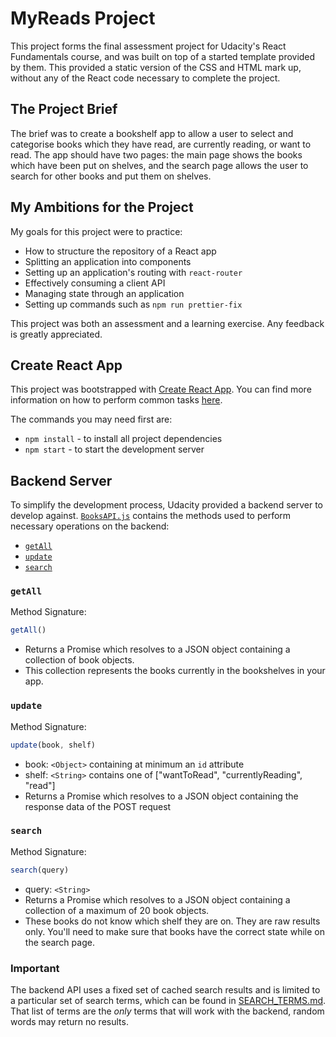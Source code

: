 # MyReads Project
This project forms the final assessment project for Udacity's React Fundamentals course, and was built on top of a started template provided by them. This provided a static version of the CSS and HTML mark up, without any of the React code necessary to complete the project. 

## The Project Brief
The brief was to create a bookshelf app to allow a user to select and categorise books which they have read, are currently reading, or want to read. The app should have two pages: the main page shows the books which have been put on shelves, and the search page allows the user to search for other books and put them on shelves.


## My Ambitions for the Project
My goals for this project were to practice:
* How to structure the repository of a React app
* Splitting an application into components
* Setting up an application's routing with `react-router`
* Effectively consuming a client API
* Managing state through an application
* Setting up commands such as `npm run prettier-fix`

This project was both an assessment and a learning exercise. Any feedback is greatly appreciated.


## Create React App

This project was bootstrapped with [Create React App](https://github.com/facebookincubator/create-react-app). You can find more information on how to perform common tasks [here](https://github.com/facebookincubator/create-react-app/blob/master/packages/react-scripts/template/README.md).

The commands you may need first are:
* `npm install` - to install all project dependencies
* `npm start` - to start the development server

## Backend Server

To simplify the development process, Udacity provided a backend server to develop against. [`BooksAPI.js`](src/BooksAPI.js) contains the methods used to perform necessary operations on the backend:

* [`getAll`](#getall)
* [`update`](#update)
* [`search`](#search)

### `getAll`

Method Signature:

```js
getAll()
```

* Returns a Promise which resolves to a JSON object containing a collection of book objects.
* This collection represents the books currently in the bookshelves in your app.

### `update`

Method Signature:

```js
update(book, shelf)
```

* book: `<Object>` containing at minimum an `id` attribute
* shelf: `<String>` contains one of ["wantToRead", "currentlyReading", "read"]  
* Returns a Promise which resolves to a JSON object containing the response data of the POST request

### `search`

Method Signature:

```js
search(query)
```

* query: `<String>`
* Returns a Promise which resolves to a JSON object containing a collection of a maximum of 20 book objects.
* These books do not know which shelf they are on. They are raw results only. You'll need to make sure that books have the correct state while on the search page.

### Important
The backend API uses a fixed set of cached search results and is limited to a particular set of search terms, which can be found in [SEARCH_TERMS.md](SEARCH_TERMS.md). That list of terms are the _only_ terms that will work with the backend, random words may return no results.
